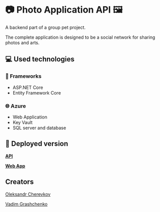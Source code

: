 # 📷 Photo Application API 🖼

A backend part of a group pet project.

The complete application is designed to be a social network for sharing photos and arts.

## 💻 Used technologies
### 🔧 Frameworks
* ASP.NET Core
* Entity Framework Core
### 🌐 Azure
* Web Application
* Key Vault
* SQL server and database

## 🔗 Deployed version
[**API**](https://photoa.azurewebsites.net)

[**Web App**](https://grwadl.github.io/)
##  Creators

[Oleksandr Cherevkov](https://github.com/oleksandrcherevkov)

[Vadim Grashchenko](https://github.com/grwadl)
